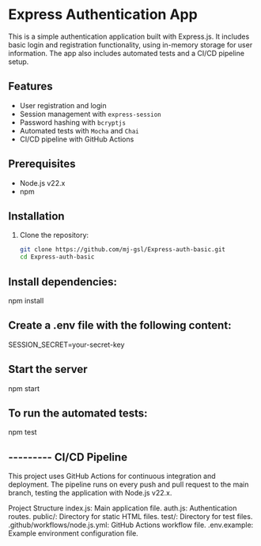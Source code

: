 # Express Authentication App

This is a simple authentication application built with Express.js. It includes basic login and registration functionality, using in-memory storage for user information. The app also includes automated tests and a CI/CD pipeline setup.

## Features

- User registration and login
- Session management with `express-session`
- Password hashing with `bcryptjs`
- Automated tests with `Mocha` and `Chai`
- CI/CD pipeline with GitHub Actions

## Prerequisites

- Node.js v22.x
- npm

## Installation

1. Clone the repository:
   ```bash
   git clone https://github.com/mj-gsl/Express-auth-basic.git
   cd Express-auth-basic

## Install dependencies:

npm install

## Create a .env file with the following content:
SESSION_SECRET=your-secret-key

## Start the server
npm start

## To run the automated tests:
npm test

## --------- CI/CD Pipeline
This project uses GitHub Actions for continuous integration and deployment. The pipeline runs on every push and pull request to the main branch, testing the application with Node.js v22.x.

Project Structure
index.js: Main application file.
auth.js: Authentication routes.
public/: Directory for static HTML files.
test/: Directory for test files.
.github/workflows/node.js.yml: GitHub Actions workflow file.
.env.example: Example environment configuration file.
